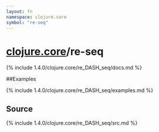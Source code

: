 ```yaml
---
layout: fn
namespace: clojure.core
symbol: "re-seq"
---
```


# [clojure.core](../)/re-seq

{% include 1.4.0/clojure.core/re_DASH_seq/docs.md %}

##Examples

{% include 1.4.0/clojure.core/re_DASH_seq/examples.md %}
## Source
{% include 1.4.0/clojure.core/re_DASH_seq/src.md %}


